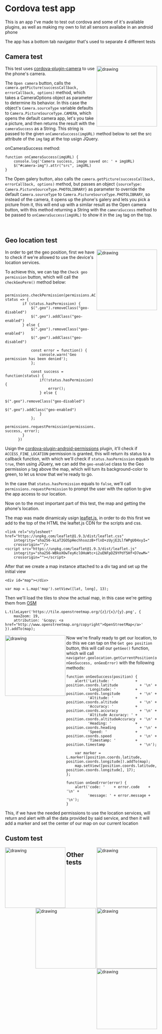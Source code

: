# Cordova test app

This is an app I've made to test out cordova and some of it's available plugins, as well as making my own to list all sensors availabe in an android phone

The app has a bottom tab navigator that's used to separate 4 different tests

## Camera test

<img align="right" src="https://user-images.githubusercontent.com/48962891/208433529-a7859b82-cfcd-49f6-bddc-af94bcf8e425.png" alt="drawing" width="200"/>

This test uses <a href="https://github.com/apache/cordova-plugin-camera" target="_blank">cordova-plugin-camera</a> to use the phone's camera.
 
The `Open camera` button, calls the `camera.getPicture(successCallback, errorCallback, options)` method, which takes a CameraOptions object as parameter to determine its behavior. In this case the object's `Camera.sourceType` variable defaults to `Camera.PictureSourceType.CAMERA`, which opens the default camera app, let's you take a picture, and then returns the result with the `cameraSuccess` as a String.
This string is passed to the given `onCameraSuccess(imgURL)` method below to set the src attribute of the `img` tag at the top usign JQuery.

onCameraSuccess method:
```
function onCameraSuccess(imgURL) {
    console.log('Camera success, image saved on: ' + imgURL)
    $("#camera-img").attr("src", imgURL)
}
```
The Open galery button, also calls the `camera.getPicture(successCallback, errorCallback, options)` method, but passes an object `{sourceType: Camera.PictureSourceType.PHOTOLIBRARY}` as parameter to override the default `Camera.sourceType` to `Camera.PictureSourceType.PHOTOLIBRARY`, so instead of the camera, it opens up the phone's galery and lets you pick a picture from it, this will end up with a similar result as the Open camera button, with this method returning a String with the `cameraSuccess` method to be passed to `onCameraSuccess(imgURL)` to show it in the `img` tag on the top.
<br><br><br>

## Geo location test

<img align="right" src="https://user-images.githubusercontent.com/48962891/208433542-14e23cb2-8f43-42bb-9b88-5d53f1668084.png" alt="drawing" width="200"/>

In order to get the geo position, first we have to check if we're allowed to use the device's location services.

To achieve this, we can tap the `Check geo permission` button, which will call the `checkGeoPerm()` method below:
```
    permissions.checkPermission(permissions.ACCESS_FINE_LOCATION, status => {
        if (status.hasPermission) {
            $(".geo").removeClass("geo-disabled")
            $(".geo").addClass("geo-enabled")
        } else {
            $(".geo").removeClass("geo-enabled")
            $(".geo").addClass("geo-disabled")

            const error = function() {
                console.warn('Geo permission has been denied');
            };
      
            const success = function(status) {
                if(!status.hasPermission) {
                    error();
                } else {
                    $(".geo").removeClass("geo-disabled")
                    $(".geo").addClass("geo-enabled")
                }
            };
            permissions.requestPermission(permissions.ACCESS_FINE_LOCATION, success, error);
        }
      })
```

Usign the [cordova-plugin-android-permissions](https://github.com/NeoLSN/cordova-plugin-android-permissions) plugin, it'll check if `ACCESS_FINE_LOCATION` permission is granted, this will return its status to a callback function, with which we'll check if `status.hasPermission` equals to `true`, then using JQuery, we can add the `geo-enabled` class to the Geo permission `p` tag above the map, which will turn its background-color to green, to let us know that we're ready to go.

In the case that `status.hasPermission` equals to `false`, we'll call `permissions.requestPermission` to prompt the user with the option to give the app access to our location.

Now on to the most important part of this test, the map and getting the phone's location.

The map was made dinamicaly usign [leaflet.js](https://leafletjs.com/), in order to do this first we add to the top of the HTML the leaftet.js CDN for the scripts and css.

```
<link rel="stylesheet" href="https://unpkg.com/leaflet@1.9.3/dist/leaflet.css"
    integrity="sha256-kLaT2GOSpHechhsozzB+flnD+zUyjE2LlfWPgU04xyI="
    crossorigin=""/>
<script src="https://unpkg.com/leaflet@1.9.3/dist/leaflet.js"
    integrity="sha256-WBkoXOwTeyKclOHuWtc+i2uENFpDZ9YPdf5Hf+D7ewM="
    crossorigin=""></script>
```

After that we create a map instance attached to a div tag and set up the initial view
```
<div id="map"></div>
```
```
var map = L.map('map').setView([lat, long], 13);
```

Then we'll load the tiles to show the actual map, in this case we're getting them from [OSM](https://www.openstreetmap.org/ "OpenStreetMap")

```
L.tileLayer('https://tile.openstreetmap.org/{z}/{x}/{y}.png', {
    maxZoom: 19,
    attribution: '&copy; <a href="http://www.openstreetmap.org/copyright">OpenStreetMap</a>'
}).addTo(map);
```

<img align="left" src="https://user-images.githubusercontent.com/48962891/208493411-f41a53d8-16fd-4f98-a580-a6072001d5ba.png" alt="drawing" width="200"/>

Now we're finally ready to get our location, to do this we can tap on the `Get geo position` button, this will call our `getGeo()` function, which will call `navigator.geolocation.getCurrentPosition(onGeoSuccess, onGeoError)` with the following methods:

```
function onGeoSuccess(position) {
    alert('Latitude: '          + position.coords.latitude          + '\n' +
          'Longitude: '         + position.coords.longitude         + '\n' +
          'Altitude: '          + position.coords.altitude          + '\n' +
          'Accuracy: '          + position.coords.accuracy          + '\n' +
          'Altitude Accuracy: ' + position.coords.altitudeAccuracy  + '\n' +
          'Heading: '           + position.coords.heading           + '\n' +
          'Speed: '             + position.coords.speed             + '\n' +
          'Timestamp: '         + position.timestamp                + '\n');

    var marker = L.marker([position.coords.latitude, position.coords.longitude]).addTo(map);
    map.setView([position.coords.latitude, position.coords.longitude], 17);
};

function onGeoError(error) {
    alert('code: '    + error.code    + '\n' +
          'message: ' + error.message + '\n');
}
```

This, if we have the needed permissions to use the location services, will return and alert with all the data provided by said service, and then it will add a marker and set the center of our map on our current location

## Custom test
<img align="right" src="https://user-images.githubusercontent.com/48962891/208433549-776ad815-f331-42b3-b7df-4c3ed58600b2.png" alt="drawing" width="200"/>


<img align="left" src="https://user-images.githubusercontent.com/48962891/208433551-2f9dc707-db8e-4c59-8d3b-51ba3813d38a.png" alt="drawing" width="200"/>

## Other tests
<img align="right" src="https://user-images.githubusercontent.com/48962891/208433557-c42d213d-a88b-4702-8f92-35be018543cd.png" alt="drawing" width="200"/>


<img align="right" src="https://user-images.githubusercontent.com/48962891/208433560-37425a38-a18f-4f8a-aece-f39c5ec38d79.png" alt="drawing" width="200"/>


<img align="right" src="https://user-images.githubusercontent.com/48962891/208438352-dcf7f548-0487-4b18-b52b-5b0f142fbedc.gif" alt="drawing" width="200"/>

